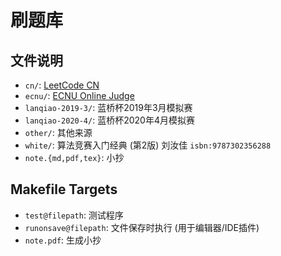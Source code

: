 # 刷题库

## 文件说明

* `cn/`: [LeetCode CN](https://leetcode-cn.com/)
* `ecnu/`: [ECNU Online Judge](https://acm.ecnu.edu.cn/)
* `lanqiao-2019-3/`: 蓝桥杯2019年3月模拟赛
* `lanqiao-2020-4/`: 蓝桥杯2020年4月模拟赛
* `other/`: 其他来源
* `white/`: 算法竞赛入门经典 (第2版) 刘汝佳 `isbn:9787302356288`
* `note.{md,pdf,tex}`: 小抄

## Makefile Targets

* `test@filepath`: 测试程序
* `runonsave@filepath`: 文件保存时执行 (用于编辑器/IDE插件)
* `note.pdf`: 生成小抄